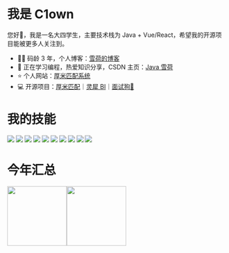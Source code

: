 # 我是 C1own

您好👋，我是一名大四学生，主要技术栈为 Java + Vue/React，希望我的开源项目能被更多人关注到。

- 🧑‍💻 码龄 3 年，个人博客：<a href="https://blog.hejiajun.icu/" target="_blank">雪荷的博客</a>
- 🌱 正在学习编程，热爱知识分享，CSDN 主页：<a href="https://blog.csdn.net/xyendjsj?type=blog" target="_blank">Java 雪荷</a>
- ⭐️ 个人网站：<a href="http://hm.hejiajun.icu/" target="_blank">厚米匹配系统</a>
- 💻 开源项目：<a href="https://github.com/dnwwdwd/homieMatching" target="_blank">厚米匹配</a>｜<a href="https://github.com/dnwwdwd/Lingxi-BI" target="_blank">灵犀 BI</a>｜<a href="https://github.com/dnwwdwd/interview-dog" target="_blank">面试狗🐶</a>

# 我的技能

![](https://img.shields.io/badge/-Java-4C7491?style=flat-square&logo=java&logoColor=fff)
![](https://img.shields.io/badge/-C++-5FB832?style=flat-square&logo=C++&logoColor=fff)
![](https://img.shields.io/badge/-Python-3e74a2?style=flat-square&logo=Python&logoColor=fff)
![](https://img.shields.io/badge/-TS-339933?style=flat-square&logo=typescript&logoColor=fff)
![](https://img.shields.io/badge/-Vue-4fc08d?style=flat-square&logo=Vue.js&logoColor=fff)
![](https://img.shields.io/badge/-React-2d98ce?style=flat-square&logo=React&logoColor=fff)
![](https://img.shields.io/badge/-Docker-2496ED?style=flat-square&logo=Docker&logoColor=fff)
![](https://img.shields.io/badge/-MySQL-4479A1?style=flat-square&logo=MySQL&logoColor=fff)
![](https://img.shields.io/badge/-Redis-DC382D?style=flat-square&logo=Redis&logoColor=fff)
![](https://img.shields.io/badge/-Linux-000000?style=flat-square&logo=Linux&logoColor=fff)


# 今年汇总
<img align="" height="137px" src="https://github-readme-stats.vercel.app/api?username=dnwwdwd&hide_title=true&hide_border=true&show_icons=true&include_all_commits=true&line_height=21&bg_color=0,EC6C6C,FFD479,FFFC79,73FA79&theme=graywhite&locale=cn" /><img align="" height="137px" src="https://github-readme-stats.vercel.app/api/top-langs/?username=liyupi&hide_title=true&hide_border=true&layout=compact&bg_color=0,73FA79,73FDFF,D783FF&theme=graywhite&locale=cn" />